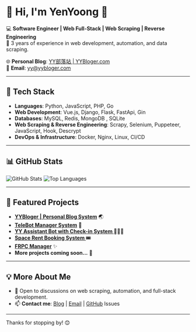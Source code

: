 # 🚀 Hi, I'm YenYoong 👋

💻 **Software Engineer | Web Full-Stack | Web Scraping | Reverse Engineering**  
📍 3 years of experience in web development, automation, and data scraping.

🌐 **Personal Blog**: [YY部落站 | YYBloger.com](https://www.yybloger.com)  
📩 **Email**: yy@yybloger.com  

---

## 🔧 Tech Stack

- **Languages**: Python, JavaScript, PHP, Go  
- **Web Development**: Vue.js, Django, Flask, FastApi, Gin
- **Databases**: MySQL, Redis, MongoDB , SQLite 
- **Web Scraping & Reverse Engineering**: Scrapy, Selenium, Puppeteer, JavaScript, Hook, Descrypt
- **DevOps & Infrastructure**: Docker, Nginx, Linux, CI/CD  

---

## 📊 GitHub Stats

![GitHub Stats](https://github-readme-stats.vercel.app/api?username=yenyoong99&show_icons=true&theme=radical)  ![Top Languages](https://github-readme-stats.vercel.app/api/top-langs/?username=yenyoong99&layout=compact&theme=radical)  

---

## 📌 Featured Projects

- **[YYBloger | Personal Blog System](https://github.com/yenyoong99/goProjects_yyblog)** 🌏  
- **[TeleBot Manager System](https://github.com/yenyoong99/telebot_manager)** 🤖  
- **[YY Assistant Bot with Check-in System ](#)** 🧑🏻‍🚀
- **[Space Rent Booking System ](https://github.com/yenyoong99/SpaceRental_System)** 🎟️
- **[FRPC Manager](https://github.com/yenyoong99/FRPC_Manager)** ✨
- **More projects coming soon...** 🚀  

---

## 💡 More About Me

- 💬 Open to discussions on web scraping, automation, and full-stack development.
- 📫 **Contact me**: [Blog](https://www.yybloger.com) | [Email](mailto:yy@yybloger.com) | [GitHub](https://github.com/yenyoong99) Issues  

---

Thanks for stopping by! 😊
